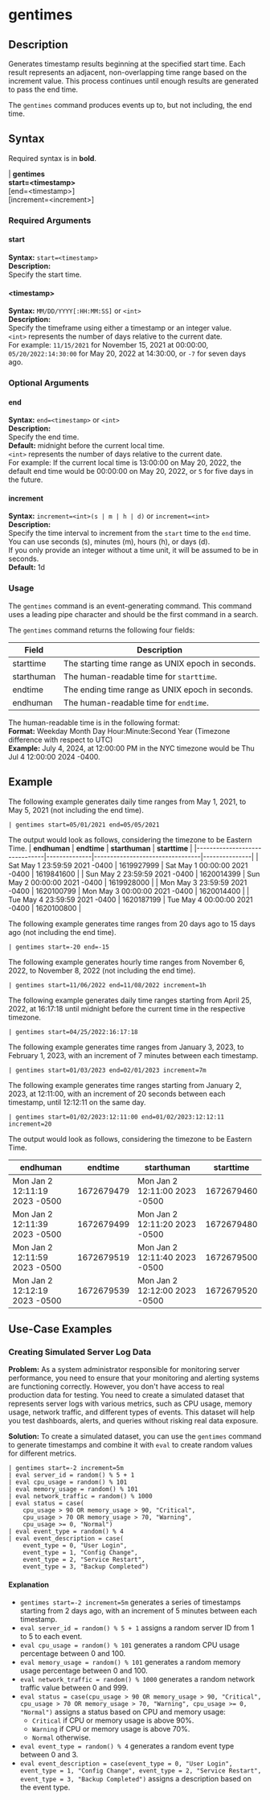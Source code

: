 # gentimes

## Description
Generates timestamp results beginning at the specified start time. Each result represents an adjacent, non-overlapping time range based on the increment value. This process continues until enough results are generated to pass the end time.

The `gentimes` command produces events up to, but not including, the end time.

## Syntax

Required syntax is in **bold**.

| **gentimes**\
**start=\<timestamp\>**\
[end=\<timestamp\>]\
[increment=\<increment\>]

### Required Arguments

#### start
**Syntax:** `start=<timestamp>`\
**Description:** \
Specify the start time.

#### \<timestamp\>
**Syntax:** `MM/DD/YYYY[:HH:MM:SS]` or `<int>`\
**Description:**\
Specify the timeframe using either a timestamp or an integer value.\
`<int>` represents the number of days relative to the current date.\
For example: `11/15/2021` for November 15, 2021 at 00:00:00, `05/20/2022:14:30:00` for May 20, 2022 at 14:30:00, or `-7` for seven days ago.

### Optional Arguments

#### end
**Syntax:** `end=<timestamp>` or `<int>`\
**Description:**\
Specify the end time.\
**Default:** midnight before the current local time.\
`<int>` represents the number of days relative to the current date.\
For example: If the current local time is 13:00:00 on May 20, 2022, the default end time would be 00:00:00 on May 20, 2022, or `5` for five days in the future.

#### increment
**Syntax:** `increment=<int>(s | m | h | d)` or `increment=<int>`\
**Description:**\
Specify the time interval to increment from the `start` time to the `end` time. You can use seconds (s), minutes (m), hours (h), or days (d).\
If you only provide an integer without a time unit, it will be assumed to be in seconds.\
**Default:** 1d

### Usage

The `gentimes` command is an event-generating command. This command uses a leading pipe character and should be the first command in a search.

The `gentimes` command returns the following four fields:

| **Field**   | **Description**                                      |
|-------------|------------------------------------------------------|
| starttime   | The starting time range as UNIX epoch in seconds.     |
| starthuman  | The human-readable time for `starttime`.             |
| endtime     | The ending time range as UNIX epoch in seconds.       |
| endhuman    | The human-readable time for `endtime`.               |

The human-readable time is in the following format:\
**Format:** Weekday Month Day Hour:Minute:Second Year (Timezone difference with respect to UTC)\
**Example:** July 4, 2024, at 12:00:00 PM in the NYC timezone would be Thu Jul 4 12:00:00 2024 -0400.

## Example

The following example generates daily time ranges from May 1, 2021, to May 5, 2021 (not including the end time).
```
| gentimes start=05/01/2021 end=05/05/2021
```
The output would look as follows, considering the timezone to be Eastern Time.
| **endhuman**                  | **endtime**   | **starthuman**                  | **starttime** |
|-------------------------------|--------------|---------------------------------|---------------|
| Sat May 1 23:59:59 2021 -0400 | 1619927999   | Sat May 1 00:00:00 2021 -0400   | 1619841600    |
| Sun May 2 23:59:59 2021 -0400 | 1620014399   | Sun May 2 00:00:00 2021 -0400   | 1619928000    |
| Mon May 3 23:59:59 2021 -0400 | 1620100799   | Mon May 3 00:00:00 2021 -0400   | 1620014400    |
| Tue May 4 23:59:59 2021 -0400 | 1620187199   | Tue May 4 00:00:00 2021 -0400   | 1620100800    |


The following example generates time ranges from 20 days ago to 15 days ago (not including the end time).
```
| gentimes start=-20 end=-15
```

The following example generates hourly time ranges from November 6, 2022, to November 8, 2022 (not including the end time).
```
| gentimes start=11/06/2022 end=11/08/2022 increment=1h
```

The following example generates daily time ranges starting from April 25, 2022, at 16:17:18 until midnight before the current time in the respective timezone.
```
| gentimes start=04/25/2022:16:17:18
```

The following example generates time ranges from January 3, 2023, to February 1, 2023, with an increment of 7 minutes between each timestamp.
```
| gentimes start=01/03/2023 end=02/01/2023 increment=7m
```

The following example generates time ranges starting from January 2, 2023, at 12:11:00, with an increment of 20 seconds between each timestamp, until 12:12:11 on the same day.
```
| gentimes start=01/02/2023:12:11:00 end=01/02/2023:12:12:11 increment=20
```
The output would look as follows, considering the timezone to be Eastern Time.

| **endhuman**                  | **endtime**   | **starthuman**                  | **starttime** |
|-------------------------------|--------------|---------------------------------|---------------|
| Mon Jan 2 12:11:19 2023 -0500 | 1672679479   | Mon Jan 2 12:11:00 2023 -0500   | 1672679460    |
| Mon Jan 2 12:11:39 2023 -0500 | 1672679499   | Mon Jan 2 12:11:20 2023 -0500   | 1672679480    |
| Mon Jan 2 12:11:59 2023 -0500 | 1672679519   | Mon Jan 2 12:11:40 2023 -0500   | 1672679500    |
| Mon Jan 2 12:12:19 2023 -0500 | 1672679539   | Mon Jan 2 12:12:00 2023 -0500   | 1672679520    |



## Use-Case Examples


### Creating Simulated Server Log Data

**Problem:** As a system administrator responsible for monitoring server performance, you need to ensure that your monitoring and alerting systems are functioning correctly. However, you don't have access to real production data for testing. You need to create a simulated dataset that represents server logs with various metrics, such as CPU usage, memory usage, network traffic, and different types of events. This dataset will help you test dashboards, alerts, and queries without risking real data exposure.

**Solution:** To create a simulated dataset, you can use the `gentimes` command to generate timestamps and combine it with `eval` to create random values for different metrics.

```
| gentimes start=-2 increment=5m
| eval server_id = random() % 5 + 1
| eval cpu_usage = random() % 101
| eval memory_usage = random() % 101
| eval network_traffic = random() % 1000
| eval status = case(
    cpu_usage > 90 OR memory_usage > 90, "Critical",
    cpu_usage > 70 OR memory_usage > 70, "Warning",
    cpu_usage >= 0, "Normal")
| eval event_type = random() % 4
| eval event_description = case(
    event_type = 0, "User Login",
    event_type = 1, "Config Change",
    event_type = 2, "Service Restart",
    event_type = 3, "Backup Completed")
```

#### Explanation

- `gentimes start=-2 increment=5m` generates a series of timestamps starting from 2 days ago, with an increment of 5 minutes between each timestamp.
- `eval server_id = random() % 5 + 1` assigns a random server ID from 1 to 5 to each event.
- `eval cpu_usage = random() % 101` generates a random CPU usage percentage between 0 and 100.
- `eval memory_usage = random() % 101` generates a random memory usage percentage between 0 and 100.
- `eval network_traffic = random() % 1000` generates a random network traffic value between 0 and 999.
- `eval status = case(cpu_usage > 90 OR memory_usage > 90, "Critical", cpu_usage > 70 OR memory_usage > 70, "Warning", cpu_usage >= 0, "Normal")` assigns a status based on CPU and memory usage:
  - `Critical` if CPU or memory usage is above 90%.
  - `Warning` if CPU or memory usage is above 70%.
  - `Normal` otherwise.
- `eval event_type = random() % 4` generates a random event type between 0 and 3.
- `eval event_description = case(event_type = 0, "User Login", event_type = 1, "Config Change", event_type = 2, "Service Restart", event_type = 3, "Backup Completed")` assigns a description based on the event type.

